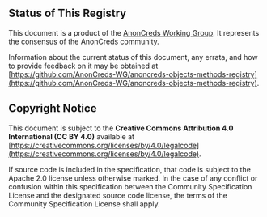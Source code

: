 ## Status of This Registry

This document is a product of the [AnonCreds Working Group](https://github.com/AnonCreds-WG).
It represents the consensus of the AnonCreds community.

Information about the current status of this document, any errata,
and how to provide feedback on it may be obtained at
[https://github.com/AnonCreds-WG/anoncreds-objects-methods-registry](https://github.com/AnonCreds-WG/anoncreds-objects-methods-registry).

## Copyright Notice

This document is subject to the **Creative Commons Attribution 4.0 International (CC BY 4.0)**
available at
[https://creativecommons.org/licenses/by/4.0/legalcode](https://creativecommons.org/licenses/by/4.0/legalcode).

If source code is included in the specification, that code is subject to the
Apache 2.0 license unless otherwise marked. In the case of any conflict or
confusion within this specification between the Community Specification License
and the designated source code license, the terms of the Community Specification
License shall apply.
